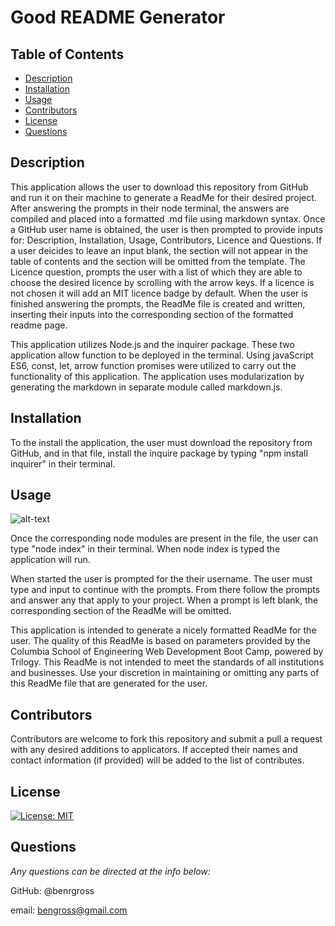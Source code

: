 # Good README Generator

## Table of Contents

- [Description](#description)
- [Installation](#installation)
- [Usage](#usage)
- [Contributors](#contributors)
- [License](#license)
- [Questions](#questions)

## Description

This application allows the user to download this repository from GitHub and run it on their machine to generate a ReadMe for their desired project. After answering the prompts in their node terminal, the answers are compiled and placed into a formatted .md file using markdown syntax. Once a GitHub user name is obtained, the user is then prompted to provide inputs for: Description, Installation, Usage, Contributors, Licence and Questions. If a user deicides to leave an input blank, the section will not appear in the table of contents and the section will be omitted from the template. The Licence question, prompts the user with a list of which they are able to choose the desired licence by scrolling with the arrow keys. If a licence is not chosen it will add an MIT licence badge by default. When the user is finished answering the prompts, the ReadMe file is created and written, inserting their inputs into the corresponding section of the formatted readme page.

This application utilizes Node.js and the inquirer package. These two application allow function to be deployed in the terminal. Using javaScript ES6, const, let, arrow function promises were utilized to carry out the functionality of this application. The application uses modularization by generating the markdown in separate module called markdown.js.

## Installation

To the install the application, the user must download the repository from GitHub, and in that file, install the inquire package by typing "npm install inquirer" in their terminal.

## Usage

![alt-text](/assets/gif/Good-ReadMe.gif)

Once the corresponding node modules are present in the file, the user can type "node index" in their terminal. When node index is typed the application will run.

When started the user is prompted for the their username. The user must type and input to continue with the prompts. From there follow the prompts and answer any that apply to your project. When a prompt is left blank, the corresponding section of the ReadMe will be omitted.

This application is intended to generate a nicely formatted ReadMe for the user. The quality of this ReadMe is based on parameters provided by the Columbia School of Engineering Web Development Boot Camp, powered by Trilogy. This ReadMe is not intended to meet the standards of all institutions and businesses. Use your discretion in maintaining or omitting any parts of this ReadMe file that are generated for the user.

## Contributors

Contributors are welcome to fork this repository and submit a pull a request with any desired additions to applicators. If accepted their names and contact information (if provided) will be added to the list of contributes.

## License

[![License: MIT](https://img.shields.io/badge/License-MIT-yellow.svg)](https://opensource.org/licenses/MIT)

## Questions

_Any questions can be directed at the info below:_

GitHub: @benrgross

email: bengross@gmail.com
